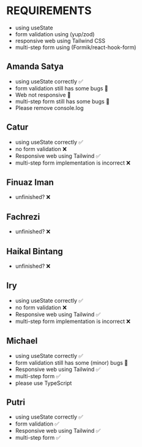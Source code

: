 # REQUIREMENTS

- using useState
- form validation using (yup/zod)
- responsive web using Tailwind CSS
- multi-step form using (Formik/react-hook-form)

## Amanda Satya

- using useState correctly ✅
- form validation still has some bugs 🥲
- Web not responsive 🥲
- multi-step form still has some bugs 🥲
- Please remove console.log

## Catur

- using useState correctly ✅
- no form validation ❌
- Responsive web using Tailwind ✅
- multi-step form implementation is incorrect ❌

## Finuaz Iman

- unfinished? ❌

## Fachrezi

- unfinished? ❌

## Haikal Bintang

- unfinished? ❌

## Iry

- using useState correctly ✅
- no form validation ❌
- Responsive web using Tailwind ✅
- multi-step form implementation is incorrect ❌

## Michael

- using useState correctly ✅
- form validation still has some (minor) bugs 🥲
- Responsive web using Tailwind ✅
- multi-step form ✅
- please use TypeScript

## Putri

- using useState correctly ✅
- form validation ✅
- Responsive web using Tailwind ✅
- multi-step form ✅
